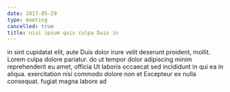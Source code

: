 ```yaml
---
date: 2017-05-29
type: meeting
cancelled: true
title: nisi ipsum quis culpa Duis in
---
```

in sint cupidatat elit, aute Duis dolor irure velit deserunt proident, mollit. Lorem culpa dolore pariatur. do ut tempor dolor adipiscing minim reprehenderit eu amet, officia Ut laboris occaecat sed incididunt in qui ea in aliqua. exercitation nisi commodo dolore non et Excepteur ex nulla consequat. fugiat magna labore ad